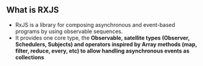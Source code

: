 ## What is RXJS
  - RxJS is a library for composing asynchronous and event-based programs by using observable sequences. 
  - It provides one core type, the <b>Observable, satellite types (Observer, Schedulers, Subjects) and operators inspired by Array methods (map, filter, reduce, every, etc) to allow handling asynchronous events as collections
